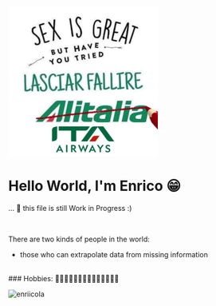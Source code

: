 <img src="./alitalia.jpg" alt="alitalia" width="300">


# Hello World, I'm Enrico 😁
... 🔭 this file is still Work in Progress :)


<br>


There are two kinds of people in the world:
- those who can extrapolate data from missing information

<br>
### Hobbies:
🏋🏻‍♀️🍏🏐🤽🏻‍♂️🚵🏻‍♂️🧑🏻‍💻

<p><img src="https://github-readme-stats.vercel.app/api/top-langs?username=enriicola&show_icons=true&locale=en&layout=compact&theme=dark" alt="enriicola" /></p>
<!--
<p>&nbsp;<img align="center" src="https://github-readme-stats.vercel.app/api?username=enriicola&show_icons=true&theme=dark" alt="enriicola" /></p>
-->
<p></p>
<br/>



